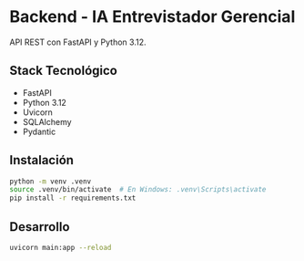 # Backend - IA Entrevistador Gerencial

API REST con FastAPI y Python 3.12.

## Stack Tecnológico
- FastAPI
- Python 3.12
- Uvicorn
- SQLAlchemy
- Pydantic

## Instalación
```bash
python -m venv .venv
source .venv/bin/activate  # En Windows: .venv\Scripts\activate
pip install -r requirements.txt
```

## Desarrollo
```bash
uvicorn main:app --reload
```
